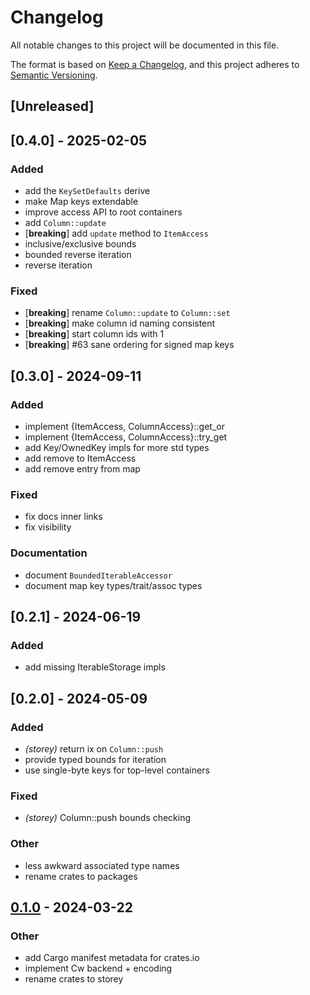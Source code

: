 # Changelog

All notable changes to this project will be documented in this file.

The format is based on [Keep a Changelog](https://keepachangelog.com/en/1.0.0/),
and this project adheres to [Semantic Versioning](https://semver.org/spec/v2.0.0.html).

## [Unreleased]
## [0.4.0] - 2025-02-05


### Added
- add the `KeySetDefaults` derive
- make Map keys extendable
- improve access API to root containers
- add `Column::update`
- [**breaking**] add `update` method to `ItemAccess`
- inclusive/exclusive bounds
- bounded reverse iteration
- reverse iteration

### Fixed
- [**breaking**] rename `Column::update` to `Column::set`
- [**breaking**] make column id naming consistent
- [**breaking**] start column ids with 1
- [**breaking**] #63 sane ordering for signed map keys

## [0.3.0] - 2024-09-11

### Added

- implement {ItemAccess, ColumnAccess}::get_or
- implement {ItemAccess, ColumnAccess}::try_get
- add Key/OwnedKey impls for more std types
- add remove to ItemAccess
- add remove entry from map

### Fixed

- fix docs inner links
- fix visibility

### Documentation

- document `BoundedIterableAccessor`
- document map key types/trait/assoc types

## [0.2.1] - 2024-06-19

### Added

- add missing IterableStorage impls

## [0.2.0] - 2024-05-09

### Added

- _(storey)_ return ix on `Column::push`
- provide typed bounds for iteration
- use single-byte keys for top-level containers

### Fixed

- _(storey)_ Column::push bounds checking

### Other

- less awkward associated type names
- rename crates to packages

## [0.1.0](https://github.com/CosmWasm/storey/releases/tag/storey-v0.1.0) - 2024-03-22

### Other

- add Cargo manifest metadata for crates.io
- implement Cw backend + encoding
- rename crates to storey
